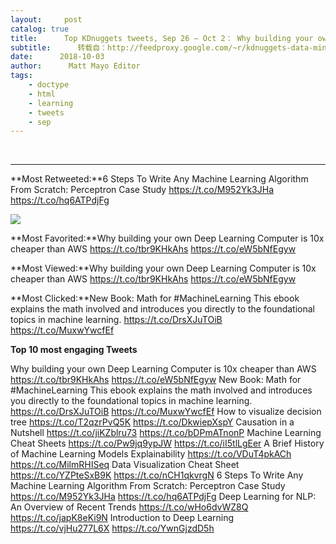 ```yaml
---
layout:     post
catalog: true
title:      Top KDnuggets tweets, Sep 26 – Oct 2： Why building your own Deep Learning Computer is 10x cheaper than AWS; 6 Steps To Write Any Machine Learning Algorithm
subtitle:      转载自：http://feedproxy.google.com/~r/kdnuggets-data-mining-analytics/~3/y8sGooJGPik/top-tweets-sep26-oct02.html
date:      2018-10-03
author:      Matt Mayo Editor
tags:
    - doctype
    - html
    - learning
    - tweets
    - sep
---
```



  
 





---

**Most Retweeted:**6 Steps To Write Any Machine Learning Algorithm From Scratch: Perceptron Case Study https://t.co/M952Yk3JHa https://t.co/hq6ATPdjFg


![](https://cdn-images-1.medium.com/max/720/1*aKn4kas0zTYBfTlvKnZ9BQ.png)

**Most Favorited:**Why building your own Deep Learning Computer is 10x cheaper than AWS https://t.co/tbr9KHkAhs https://t.co/eW5bNfEgyw


**Most Viewed:**Why building your own Deep Learning Computer is 10x cheaper than AWS https://t.co/tbr9KHkAhs https://t.co/eW5bNfEgyw


**Most Clicked:**New Book: Math for #MachineLearning
This ebook explains the math involved and introduces you directly to the foundational topics in machine learning.
https://t.co/DrsXJuTOiB https://t.co/MuxwYwcfEf


**Top 10 most engaging Tweets**

 Why building your own Deep Learning Computer is 10x cheaper than AWS https://t.co/tbr9KHkAhs https://t.co/eW5bNfEgyw
 New Book: Math for #MachineLearning
This ebook explains the math involved and introduces you directly to the foundational topics in machine learning.
https://t.co/DrsXJuTOiB https://t.co/MuxwYwcfEf
 How to visualize decision tree https://t.co/T2qzrPvQ5K https://t.co/DkwiepXspY
 Causation in a Nutshell https://t.co/jiKZblru73 https://t.co/bDPmATnonP
 Machine Learning Cheat Sheets https://t.co/Pw9jq9ypJW https://t.co/iI5tlLgEer
 A Brief History of Machine Learning Models Explainability https://t.co/VDuT4pkACh https://t.co/MilmRHISeq
 Data Visualization Cheat Sheet https://t.co/YZPteSxB9K https://t.co/nCH1qkvrgN
 6 Steps To Write Any Machine Learning Algorithm From Scratch: Perceptron Case Study https://t.co/M952Yk3JHa https://t.co/hq6ATPdjFg
 Deep Learning for NLP: An Overview of Recent Trends https://t.co/wHo6dvWZ8Q https://t.co/japK8eKi9N
 Introduction to Deep Learning https://t.co/vjHu277L6X https://t.co/YwnGjzdD5h
 






